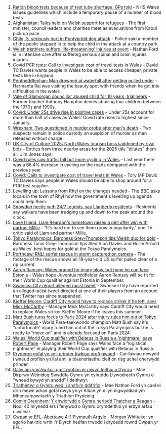 1. [Ration blood tests because of test tube shortage, GPs told](https://www.bbc.co.uk/news/uk-wales-58334413?at_medium=RSS&at_campaign=KARANGA) - NHS Wales issues guidelines which include a temporary pause of a number of blood tests.
2. [Afghanistan: Talks held on Welsh support for refugees](https://www.bbc.co.uk/news/uk-wales-politics-58322012?at_medium=RSS&at_campaign=KARANGA) - The first minister, council leaders and charities meet as evacuations from Kabul pick up pace.
3. [Child, 3, seriously hurt in Pontypridd dog attack](https://www.bbc.co.uk/news/uk-wales-58330580?at_medium=RSS&at_campaign=KARANGA) - Police said a member of the public stepped in to help the child in the attack at a country park.
4. [Welsh triathlete suffers 'life-threatening' injuries at event](https://www.bbc.co.uk/news/uk-wales-58321158?at_medium=RSS&at_campaign=KARANGA) - Nathan Ford is in intensive care after suffering serious spinal and brain injuries injuries.
5. [Covid PCR tests: Call to investigate cost of travel tests in Wales](https://www.bbc.co.uk/news/uk-wales-politics-58260242?at_medium=RSS&at_campaign=KARANGA) - David TC Davies wants people in Wales to be able to access cheaper, private tests like in England.
6. [Pontneddfechan: Man drowned at waterfall after getting pulled under](https://www.bbc.co.uk/news/uk-wales-58327545?at_medium=RSS&at_campaign=KARANGA) - Hermanta Rai was visiting the beauty spot with friends when he got into difficulties in the water.
7. [Vale of Glamorgan councillor abused child for 10 years, trial hears](https://www.bbc.co.uk/news/uk-wales-58327546?at_medium=RSS&at_campaign=KARANGA) - Former teacher Anthony Hampton denies abusing four children between the 1970s and 1990s.
8. [Covid: Under 25s drive rise in positive cases](https://www.bbc.co.uk/news/uk-wales-58332410?at_medium=RSS&at_campaign=KARANGA) - Under 25s account for more than half of cases as Wales' Covid rate rises to highest since January.
9. [Wrexham: Two questioned in murder probe after man's death](https://www.bbc.co.uk/news/uk-wales-58334511?at_medium=RSS&at_campaign=KARANGA) - Two suspects remain in police custody on suspicion of murder as man released without charge.
10. [UK City of Culture 2025: North Wales tourism boss saddened by rival bids](https://www.bbc.co.uk/news/uk-wales-58319788?at_medium=RSS&at_campaign=KARANGA) - Entries from three nearby areas for the 2025 title "dilutes" them all, Jim Jones says.
11. [Covid rules saw traffic fall but more cycling in Wales](https://www.bbc.co.uk/news/uk-wales-58327865?at_medium=RSS&at_campaign=KARANGA) - Last year there was a 68.4% increase in cycling on the roads compared with the previous year.
12. [Covid: Calls to investigate cost of travel tests in Wales](https://www.bbc.co.uk/news/uk-wales-58319791?at_medium=RSS&at_campaign=KARANGA) - Tory MP David TC Davies says people in Wales should be able to shop around for a PCR test supplier.
13. [Levelling up: Lessons from Rhyl on the changes needed](https://www.bbc.co.uk/news/uk-58287122?at_medium=RSS&at_campaign=KARANGA) - The BBC asks locals in the town of Rhyl how the government's levelling up agenda could help them.
14. [Snowdon hectic with 24/7 tourists, say Llanberis residents](https://www.bbc.co.uk/news/uk-wales-58324570?at_medium=RSS&at_campaign=KARANGA) - Residents say walkers have been trudging up and down to the peak around the clock.
15. [Love Island: Liam Reardon's hometown raises a pint after win with partner Millie](https://www.bbc.co.uk/news/uk-wales-58321156?at_medium=RSS&at_campaign=KARANGA) - "It's hard not to see them grow in popularity," one TV critic said of Liam and partner Millie.
16. [Tokyo Paralympics: Baroness Grey-Thompson tips Welsh duo for gold](https://www.bbc.co.uk/sport/av/disability-sport/58310373?at_medium=RSS&at_campaign=KARANGA) - Baroness Tanni Grey-Thompson tips Aled Sion Davies and Hollie Arnold as Wales' best hopes for gold at the Tokyo Paralympics.
17. [Porthcawl RNLI surfer rescue in storm captured on camera](https://www.bbc.co.uk/news/uk-wales-58317099?at_medium=RSS&at_campaign=KARANGA) - The footage of the rescue shows an 18-year-old US surfer pulled clear of a rip current.
18. [Aaron Ramsey: Wales braced for injury blow, but hope he can face Estonia](https://www.bbc.co.uk/sport/football/58322476?at_medium=RSS&at_campaign=KARANGA) - Wales hope Juventus midfielder Aaron Ramsey will be fit for their World Cup qualifier against Estonia in September.
19. [Swansea City report alleged racist tweet](https://www.bbc.co.uk/sport/football/58336008?at_medium=RSS&at_campaign=KARANGA) - Swansea City have reported an alleged racist tweet directed at one of their players from an account that Twitter has since suspended.
20. [Kieffer Moore: Cardiff City would have to replace striker if he left, says Mick McCarthy](https://www.bbc.co.uk/sport/football/58306253?at_medium=RSS&at_campaign=KARANGA) - Manager Mick McCarthy says Cardiff City would need to replace Wales striker Kieffer Moore if he leaves this summer.
21. [Matt Bush turns focus to Paris 2024 after injury rules him out of Tokyo Paralympics](https://www.bbc.co.uk/sport/av/disability-sport/58331057?at_medium=RSS&at_campaign=KARANGA) - World Para-taekwondo champion Matt Bush say it's "unfortunate" injury ruled him out of the Tokyo Paralympics but he is ready to "move on" and is already focused on Paris 2024.
22. [Wales' World Cup qualifier with Belarus in Russia a 'nightmare', says Robert Page](https://www.bbc.co.uk/sport/football/58318874?at_medium=RSS&at_campaign=KARANGA) - Manager Robert Page says Wales face a "logistical nightmare" in playing their World Cup qualifier with Belarus in Russia.
23. [Pryderon gofal yn sgil prinder tiwbiau profi gwaed](https://www.bbc.co.uk/newyddion/58332500?at_medium=RSS&at_campaign=KARANGA) - Canllawiau newydd i wneud profion yn llai aml, a blaenoriaethu cleifion risg uchel oherwydd prinder.
24. [Galw am ymchwilio i gost profion er mwyn teithio o Gymru](https://www.bbc.co.uk/newyddion/58322295?at_medium=RSS&at_campaign=KARANGA) - Mae Dirprwy Weinidog Swyddfa Cymru yn cyhuddo Llywodraeth Cymru o "wneud bywyd yn anodd" i deithwyr.
25. [Triathletwr o Gymru wedi'i anafu'n ddifrifol](https://www.bbc.co.uk/newyddion/58328184?at_medium=RSS&at_campaign=KARANGA) - Mae Nathan Ford yn cael ei drin mewn adran gofal dwys yn yr Alban yn dilyn digwyddiad ym Mhencampwriaeth y Triathlon Prydeinig.
26. [Comin Greenham: Y chwiorydd o Gymru heriodd Thatcher a Reagan](https://www.bbc.co.uk/newyddion/58322551?at_medium=RSS&at_campaign=KARANGA) - Nodi 40 mlynedd ers i fenywod o Gymru orymdeithio yn erbyn arfau niwclear
27. [Cwpan yr EFL: Abertawe 4-1 Plymouth Argyle](https://www.bbc.co.uk/newyddion/58311168?at_medium=RSS&at_campaign=KARANGA) - Morgan Whittaker yn sgorio hat-tric wrth i'r Elyrch hedfan trwodd i drydedd rownd Cwpan yr EFL.
